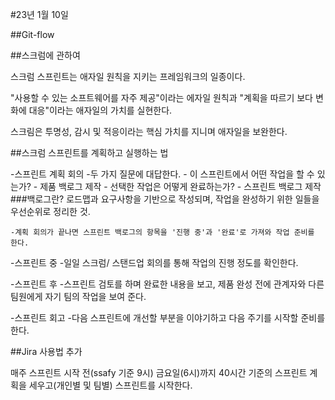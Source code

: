 #23년 1월 10일 

##Git-flow

##스크럼에 관하여

스크럼 스프린트는 애자일 원칙을 지키는 프레임워크의 일종이다.

"사용할 수 있는 소프트웨어를 자주 제공"이라는 에자일 원칙과 "계획을 따르기 보다 변화에 대응"이라는 애자일의 가치를 실현한다.

스크림은 투명성, 감시 및 적응이라는 핵심 가치를 지니며 애자일을 보완한다.

##스크럼 스프린트를 계획하고 실행하는 법

-스프린트 계획 회의
	-두 가지 질문에 대답한다.
		- 이 스프린트에서 어떤 작업을 할 수 있는가?
			- 제품 백로그 제작
		- 선택한 작업은 어떻게 완료하는가?
			- 스프린트 백로그 제작
	###백로그란?
	로드맵과 요구사항을 기반으로 작성되며, 작업을 완성하기 위한 일들을 우선순위로 정리한 것.

	-계획 회의가 끝나면 스프린트 백로그의 항목을 '진행 중'과 '완료'로 가져와 작업 준비를 한다.

-스프린트 중
	-일일 스크럼/ 스탠드업 회의를 통해 작업의 진행 정도를 확인한다.

-스프린트 후
	-스프린트 검토를 하며 완료한 내용을 보고, 제품 완성 전에 관계자와 다른 팀원에게 자기 팀의 작업을 보여 준다.

-스프린트 회고
	-다음 스프린트에 개선할 부분을 이야기하고 다음 주기를 시작할 준비를 한다.

##Jira 사용법 추가

매주 스프린트 시작 전(ssafy 기준 9시) 금요일(6시)까지 40시간 기준의 스프린트 계획을 세우고(개인별 및 팀별) 스프린트를 시작한다.

